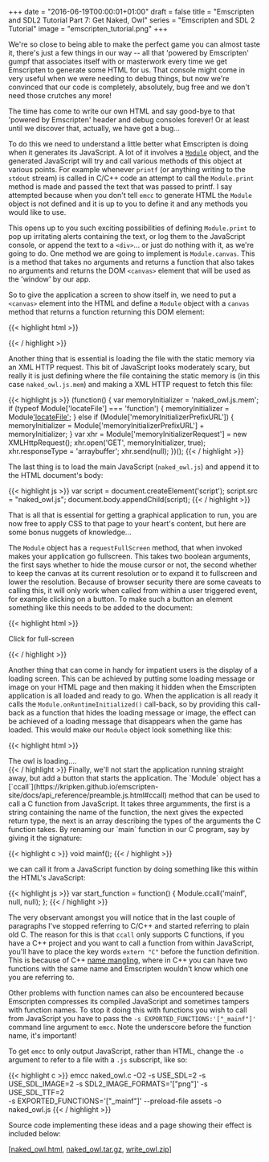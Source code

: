 +++
date = "2016-06-19T00:00:01+01:00"
draft = false
title = "Emscripten and SDL2 Tutorial Part 7: Get Naked, Owl"
series = "Emscripten and SDL 2 Tutorial"
image = "emscripten_tutorial.png"
+++

We're so close to being able to make the perfect game you can almost taste it,
there's just a few things in our way -- all that 'powered by Emscripten' gumpf
that associates itself with or masterwork every time we get Emscripten to
generate some HTML for us. That console might come in very useful when we were
needing to debug things, but now we're convinced that our code is completely,
absolutely, bug free and we don't need those crutches any more!

The time has come to write our own HTML and say good-bye to that 'powered by
Emscripten' header and debug consoles forever! Or at least until we discover
that, actually, we have got a bug...

To do this we need to understand a little better what Emscripten is doing when
it generates its JavaScript. A lot of it involves a
[`Module`](https://kripken.github.io/emscripten-site/docs/api_reference/module.html)
object, and the generated JavaScript will try and call various methods of this
object at various points. For example whenever `printf` (or anything writing to
the `stdout` stream) is called in C/C++ code an attempt to call the `Module.print` 
method is made and passed the text that was passed to printf. I say attempted
because when you don't tell `emcc` to generate HTML the `Module` object is not
defined and it is up to you to define it and any methods you would like to use.

This opens up to you such exciting possibilities of defining `Module.print` to pop
up irritating alerts containing the text, or log them to the JavaScript console,
or append the text to a `<div>`... or just do nothing with it, as we're going to do.
One method we are going to implement is `Module.canvas`. This is a method that
takes no arguments and returns a function that also takes no arguments and
returns the DOM `<canvas>` element that will be used as the 'window' by our app.

So to give the application a screen to show itself in, we need to put a `<canvas>`
element into the HTML and define a `Module` object with a `canvas` method that
returns a function returning this DOM element:

{{< highlight html >}}
<canvas id="canvas"></canvas>
<script type='text/javascript'>
var Module = {
    canvas: (function() {
        var canvas = document.getElementById('canvas');
        return canvas;
        })()
};
</script>
{{< / highlight >}}

Another thing that is essential is loading the file with the static memory via
an XML HTTP request. This bit of JavaScript looks moderately scary, but really
it is just defining where the file containing the static memory is (in this case
`naked_owl.js.mem`) and making a XML HTTP request to fetch this file:

{{< highlight js >}}
(function() {
  var memoryInitializer = 'naked_owl.js.mem';
  if (typeof Module['locateFile'] === 'function') {
    memoryInitializer = Module['locateFile'](memoryInitializer);
  } else if (Module['memoryInitializerPrefixURL']) {
    memoryInitializer = Module['memoryInitializerPrefixURL'] + memoryInitializer;
  }
  var xhr = Module['memoryInitializerRequest'] = new XMLHttpRequest();
  xhr.open('GET', memoryInitializer, true);
  xhr.responseType = 'arraybuffer';
  xhr.send(null);
})();
{{< / highlight >}}

The last thing is to load the main JavaScript (`naked_owl.js`) and append it to the HTML
document's body:

{{< highlight js >}}
var script = document.createElement('script');
script.src = "naked_owl.js";
document.body.appendChild(script);
{{< / highlight >}}

That is all that is essential for getting a graphical application to run, you
are now free to apply CSS to that page to your heart's content, but here are
some bonus nuggets of knowledge...

The `Module` object has a `requestFullScreen` method, that when invoked makes your
application go fullscreen. This takes two boolean arguments, the first says
whether to hide the mouse cursor or not, the second whether to keep the canvas
at its current resolution or to expand it to fullscreen and lower the
resolution.  Because of browser security there are some caveats to calling this,
it will only work when called from within a user triggered event, for example
clicking on a button. To make such a button an element something like this needs
to be added to the document:

{{< highlight html >}}
<p id="fullScreenButton" onclick="Module.requestFullScreen(true, false)">Click for full-screen</p>
{{< / highlight >}}

Another thing that can come in handy for impatient users is the display of a
loading screen. This can be achieved by putting some loading message or image on your HTML
page and then making it hidden when the Emscripten application is all loaded and
ready to go. When the application is all ready it calls the
`Module.onRuntimeInitialized()` call-back, so by providing this call-back as a
function that hides the loading message or image, the effect can be achieved of a
loading message that disappears when the game has loaded. This would make our
`Module` object look something like this:

{{< highlight html >}}
<canvas id="canvas"></canvas>
<div id="loadingDiv">The owl is loading....</div>
<script type='text/javascript'>
var Module = {
    onRuntimeInitialized: function() {
        var e = document.getElementById('loadingDiv');
        e.style.visibility = 'hidden';
         },
    canvas: (function() {
        var canvas = document.getElementById('canvas');
        return canvas;
        })()
};
</script>
{{< / highlight >}}

<span id="ccall_section">
Finally, we'll not start the application running straight away, but add a button
that starts the application. The `Module` object has a
[`ccall`](https://kripken.github.io/emscripten-site/docs/api_reference/preamble.js.html#ccall)
method that can be used to call a C function from JavaScript. It takes three
argumments, the first is a string containing the name of the function, the next
gives the expected return type, the next is an array describing the types of the
arguments the C function takes. By renaming our `main` function in our C
program, say by giving it the signature:
</span>

{{< highlight c >}}
void mainf();
{{< / highlight >}}

we can call it from a JavaScript function by doing something like this within
the HTML's JavaScript:

{{< highlight js >}}
var start_function = function() {
    Module.ccall('mainf', null, null);
};
{{< / highlight >}}

The very observant amongst you will notice that in the last couple of paragraphs
I've stopped referring to C/C++ and started referring to plain old C. The reason
for this is that `ccall` only supports C functions, if you have a C++ project and you
want to call a function from within JavaScript, you'll have to place the key
words `extern "C"` before the function definition. This is because of C++ [name
mangling](https://en.wikipedia.org/wiki/Name_mangling), where in C++ you can have
two functions with the same name and Emscripten wouldn't know which one you are
referring to.

Other problems with function names can also be encountered because Emscripten
compresses its compiled JavaScript and sometimes tampers with function names. To
stop it doing this with functions you wish to call from JavaScript you have to
pass the `-s EXPORTED_FUNCTIONS:'["_mainf"]'` command line argument to `emcc`.
Note the underscore before the function name, it's important!

To get `emcc` to only output JavaScript, rather than HTML, change the `-o`
argument to refer to a file with a `.js` subscript, like so:

{{< highlight c >}}
emcc naked_owl.c -O2 -s USE_SDL=2 -s USE_SDL_IMAGE=2 -s SDL2_IMAGE_FORMATS='["png"]' -s USE_SDL_TTF=2 \
    -s EXPORTED_FUNCTIONS='["_mainf"]' --preload-file assets -o naked_owl.js
{{< / highlight >}}

Source code implementing these ideas and a page showing their effect is included
below:

[[naked_owl.html](/pages/naked_owl.html), [naked_owl.tar.gz](/code/naked_owl.tar.gz), 
[write_owl.zip](/code/naked_owl.zip)]
